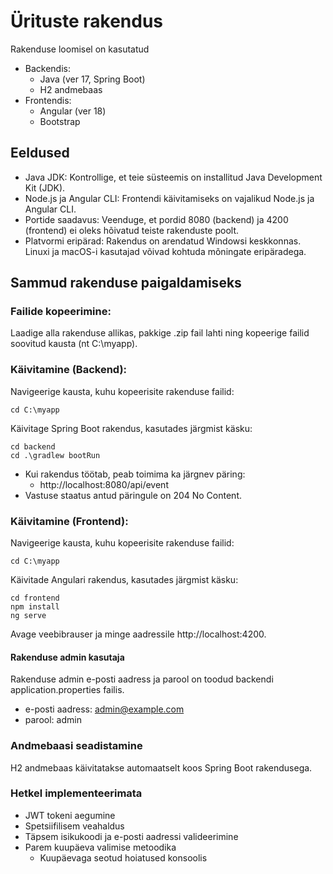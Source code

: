 # Ürituste rakendus

Rakenduse loomisel on kasutatud 
* Backendis:
    * Java (ver 17, Spring Boot)
    * H2 andmebaas
* Frontendis: 
    * Angular (ver 18)
    * Bootstrap

## Eeldused

* Java JDK: Kontrollige, et teie süsteemis on installitud Java Development Kit (JDK).
* Node.js ja Angular CLI: Frontendi käivitamiseks on vajalikud Node.js ja Angular CLI.
* Portide saadavus: Veenduge, et pordid 8080 (backend) ja 4200 (frontend) ei oleks hõivatud teiste rakenduste poolt.
* Platvormi eripärad: Rakendus on arendatud Windowsi keskkonnas. Linuxi ja macOS-i kasutajad võivad kohtuda mõningate eripäradega. 

## Sammud rakenduse paigaldamiseks

### Failide kopeerimine:

Laadige alla rakenduse allikas, pakkige .zip fail lahti ning kopeerige failid soovitud kausta (nt C:\myapp).

### Käivitamine (Backend):

Navigeerige kausta, kuhu kopeerisite rakenduse failid:
```
cd C:\myapp
```
Käivitage Spring Boot rakendus, kasutades järgmist käsku:
```
cd backend
cd .\gradlew bootRun
```

* Kui rakendus töötab, peab toimima ka järgnev päring:
    * http://localhost:8080/api/event
* Vastuse staatus antud päringule on 204 No Content.

### Käivitamine (Frontend):

Navigeerige kausta, kuhu kopeerisite rakenduse failid:
```
cd C:\myapp
```
Käivitade Angulari rakendus, kasutades järgmist käsku:
```
cd frontend
npm install
ng serve
```

Avage veebibrauser ja minge aadressile http://localhost:4200.

#### Rakenduse admin kasutaja

Rakenduse admin e-posti aadress ja parool on toodud backendi application.properties failis.
* e-posti aadress: admin@example.com
* parool: admin

### Andmebaasi seadistamine
H2 andmebaas käivitatakse automaatselt koos Spring Boot rakendusega.

### Hetkel implementeerimata

* JWT tokeni aegumine
* Spetsiifilisem veahaldus
* Täpsem isikukoodi ja e-posti aadressi valideerimine
* Parem kuupäeva valimise metoodika
    * Kuupäevaga seotud hoiatused konsoolis